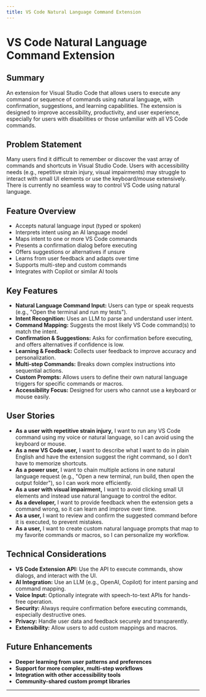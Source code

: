 ```yaml
---
title: VS Code Natural Language Command Extension
---
```


# VS Code Natural Language Command Extension

## Summary
An extension for Visual Studio Code that allows users to execute any command or sequence of commands using natural language, with confirmation, suggestions, and learning capabilities. The extension is designed to improve accessibility, productivity, and user experience, especially for users with disabilities or those unfamiliar with all VS Code commands.

## Problem Statement
Many users find it difficult to remember or discover the vast array of commands and shortcuts in Visual Studio Code. Users with accessibility needs (e.g., repetitive strain injury, visual impairments) may struggle to interact with small UI elements or use the keyboard/mouse extensively. There is currently no seamless way to control VS Code using natural language.

## Feature Overview
- Accepts natural language input (typed or spoken)
- Interprets intent using an AI language model
- Maps intent to one or more VS Code commands
- Presents a confirmation dialog before executing
- Offers suggestions or alternatives if unsure
- Learns from user feedback and adapts over time
- Supports multi-step and custom commands
- Integrates with Copilot or similar AI tools

## Key Features
- **Natural Language Command Input:** Users can type or speak requests (e.g., "Open the terminal and run my tests").
- **Intent Recognition:** Uses an LLM to parse and understand user intent.
- **Command Mapping:** Suggests the most likely VS Code command(s) to match the intent.
- **Confirmation & Suggestions:** Asks for confirmation before executing, and offers alternatives if confidence is low.
- **Learning & Feedback:** Collects user feedback to improve accuracy and personalization.
- **Multi-step Commands:** Breaks down complex instructions into sequential actions.
- **Custom Prompts:** Allows users to define their own natural language triggers for specific commands or macros.
- **Accessibility Focus:** Designed for users who cannot use a keyboard or mouse easily.

## User Stories

- **As a user with repetitive strain injury,** I want to run any VS Code command using my voice or natural language, so I can avoid using the keyboard or mouse.
- **As a new VS Code user,** I want to describe what I want to do in plain English and have the extension suggest the right command, so I don’t have to memorize shortcuts.
- **As a power user,** I want to chain multiple actions in one natural language request (e.g., "Open a new terminal, run build, then open the output folder"), so I can work more efficiently.
- **As a user with visual impairment,** I want to avoid clicking small UI elements and instead use natural language to control the editor.
- **As a developer,** I want to provide feedback when the extension gets a command wrong, so it can learn and improve over time.
- **As a user,** I want to review and confirm the suggested command before it is executed, to prevent mistakes.
- **As a user,** I want to create custom natural language prompts that map to my favorite commands or macros, so I can personalize my workflow.

## Technical Considerations
- **VS Code Extension API:** Use the API to execute commands, show dialogs, and interact with the UI.
- **AI Integration:** Use an LLM (e.g., OpenAI, Copilot) for intent parsing and command mapping.
- **Voice Input:** Optionally integrate with speech-to-text APIs for hands-free operation.
- **Security:** Always require confirmation before executing commands, especially destructive ones.
- **Privacy:** Handle user data and feedback securely and transparently.
- **Extensibility:** Allow users to add custom mappings and macros.

## Future Enhancements
- **Deeper learning from user patterns and preferences**
- **Support for more complex, multi-step workflows**
- **Integration with other accessibility tools**
- **Community-shared custom prompt libraries**

---